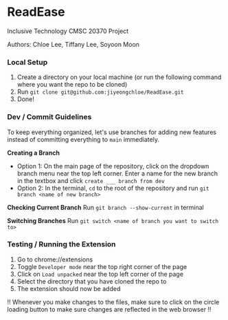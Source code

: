 # ReadEase
Inclusive Technology CMSC 20370 Project

Authors: Chloe Lee, Tiffany Lee, Soyoon Moon

### Local Setup
1. Create a directory on your local machine (or run the following command where you want the repo to be cloned)
2. Run `git clone git@github.com:jiyeongchloe/ReadEase.git`
3. Done!

### Dev / Commit Guidelines
To keep everything organized, let's use branches for adding new features instead of committing everything to `main` immediately.

**Creating a Branch**
- Option 1: On the main page of the repository, click on the dropdown branch menu near the top left corner. Enter a name for the new branch in the textbox and click `create ___ branch from dev`
- Option 2: In the terminal, `cd` to the root of the repository and run `git branch <name of new branch>`

**Checking Current Branch**
Run `git branch --show-current` in terminal

**Switching Branches**
Run `git switch <name of branch you want to switch to>`

### Testing / Running the Extension
1. Go to chrome://extensions
2. Toggle `Developer mode` near the top right corner of the page
3. Click on `Load unpacked` near the top left corner of the page
4. Select the directory that you have cloned the repo to
5. The extension should now be added

!! Whenever you make changes to the files, make sure to click on the circle loading button to make sure changes are reflected in the web browser !!

